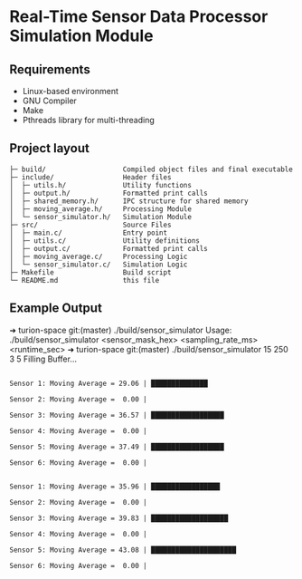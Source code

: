 # Real-Time Sensor Data Processor Simulation Module

Requirements
--------------
- Linux-based environment
- GNU Compiler
- Make
- Pthreads library for multi-threading

Project layout
--------------

    ├─ build/                   Compiled object files and final executable
    ├─ include/                 Header files
    │  ├─ utils.h/              Utility functions
    │  ├─ output.h/             Formatted print calls
    │  ├─ shared_memory.h/      IPC structure for shared memory
    │  ├─ moving_average.h/     Processing Module
    │  └─ sensor_simulator.h/   Simulation Module
    ├─ src/                     Source Files
    │  ├─ main.c/               Entry point
    │  ├─ utils.c/              Utility definitions
    │  ├─ output.c/             Formatted print calls
    │  ├─ moving_average.c/     Processing Logic
    │  └─ sensor_simulator.c/   Simulation Logic
    ├─ Makefile                 Build script
    └─ README.md                this file

Example Output
--------------
➜  turion-space git:(master) ./build/sensor_simulator
Usage: ./build/sensor_simulator <sensor_mask_hex> <sampling_rate_ms> <runtime_sec> <window size>
➜  turion-space git:(master) ./build/sensor_simulator 15 250 3 5
Filling Buffer...
~~~~~~~~~~~~~~~~~~~~~~~~~~~~~~~~~~

Sensor 1: Moving Average = 29.06 | ██████████████

Sensor 2: Moving Average =  0.00 |

Sensor 3: Moving Average = 36.57 | ██████████████████

Sensor 4: Moving Average =  0.00 |

Sensor 5: Moving Average = 37.49 | ██████████████████

Sensor 6: Moving Average =  0.00 |

~~~~~~~~~~~~~~~~~~~~~~~~~~~~~~~~~~
~~~~~~~~~~~~~~~~~~~~~~~~~~~~~~~~~~

Sensor 1: Moving Average = 35.96 | █████████████████

Sensor 2: Moving Average =  0.00 |

Sensor 3: Moving Average = 39.83 | ███████████████████

Sensor 4: Moving Average =  0.00 |

Sensor 5: Moving Average = 43.08 | █████████████████████

Sensor 6: Moving Average =  0.00 |

~~~~~~~~~~~~~~~~~~~~~~~~~~~~~~~~~~
